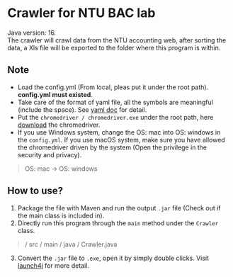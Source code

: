 Crawler for NTU BAC lab
===
Java version: 16.  
The crawler will crawl data from the NTU accounting web, after sorting the data, a Xls file will be exported to the folder where this program is within.

Note
---
* Load the config.yml (From local, pleas put it under the root path). <b>config.yml must existed</b>.
* Take care of the format of yaml file, all the symbols are meaningful (include the space). See [yaml doc](https://www.cloudbees.com/blog/yaml-tutorial-everything-you-need-get-started) for detail.
* Put the `chromedriver / chromedriver.exe` under the root path, here [download](https://chromedriver.chromium.org/) the chromedriver.
* If you use Windows system, change the OS: mac into OS: windows in the `config.yml`. If you use macOS system, make sure you have allowed the chromedriver driven by the system (Open the privilege in the security and privacy).
 
> OS: mac  ->  OS: windows 

How to use?
---
1. Package the file with Maven and run the output `.jar` file (Check out if the main class is included in).
2. Directly run this program through the `main` method under the `Crawler` class.  
> / src / main / java / Crawler.java  
3. Convert the `.jar` file to `.exe`, open it by simply double clicks. Visit [launch4j](http://launch4j.sourceforge.net/) for more detail.

